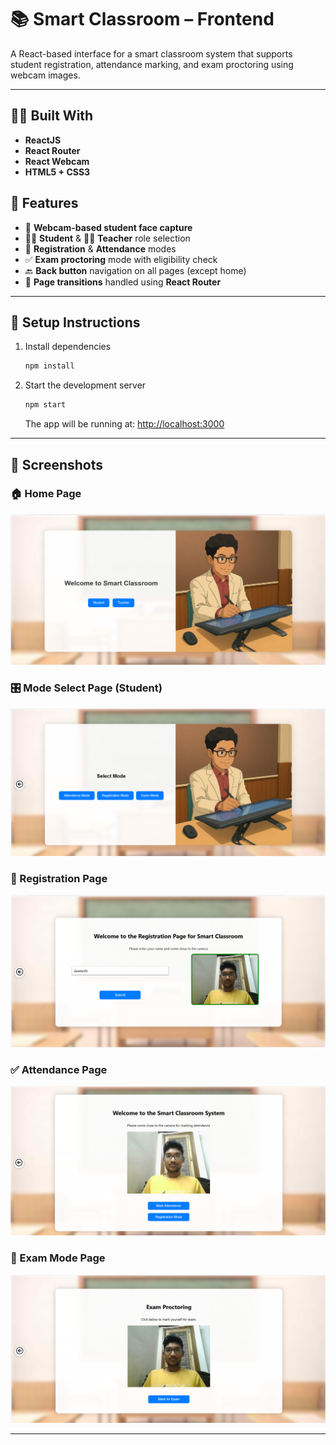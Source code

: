 # 📚 Smart Classroom – Frontend

A React-based interface for a smart classroom system that supports student registration, attendance marking, and exam proctoring using webcam images.

---


## 👨‍💻 Built With

- **ReactJS**
- **React Router**
- **React Webcam**
- **HTML5 + CSS3**


## 🚀 Features

- 🎥 **Webcam-based student face capture**
- 🧑‍🎓 **Student** & 👨‍🏫 **Teacher** role selection
- 📝 **Registration** & **Attendance** modes
- ✅ **Exam proctoring** mode with eligibility check
- 🔙 **Back button** navigation on all pages (except home)
- 🔄 **Page transitions** handled using **React Router**

---

## 🔧 Setup Instructions

1. Install dependencies  
   ```bash
   npm install
   ```

2. Start the development server  
   ```bash
   npm start
   ```

   The app will be running at: [http://localhost:3000](http://localhost:3000)

---

## 📸 Screenshots

### 🏠 Home Page
![Home Page](./app_overview/1.png)

### 🎛️ Mode Select Page (Student)
![Mode Select - Student](./app_overview/2.png)

### 📝 Registration Page
![Registration Page](./app_overview/3.png)

### ✅ Attendance Page
![Attendance Page](./app_overview/4.png)

### 🧪 Exam Mode Page
![Exam Page](./app_overview/5.png)

---

